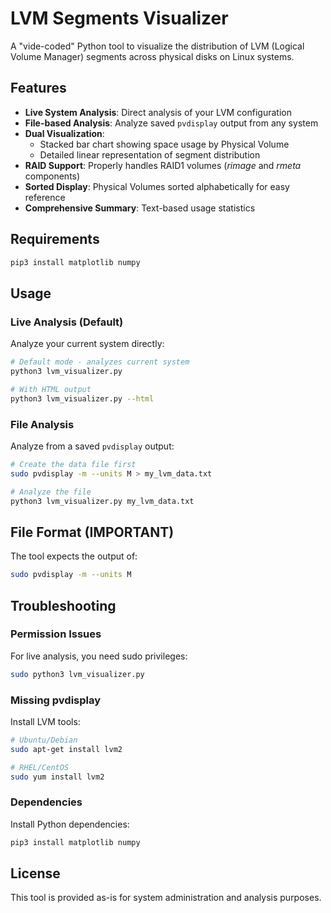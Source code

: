 # LVM Segments Visualizer

A "vide-coded" Python tool to visualize the distribution of LVM (Logical Volume Manager) segments across physical disks on Linux systems.

## Features

- **Live System Analysis**: Direct analysis of your LVM configuration
- **File-based Analysis**: Analyze saved `pvdisplay` output from any system
- **Dual Visualization**:
  - Stacked bar chart showing space usage by Physical Volume
  - Detailed linear representation of segment distribution
- **RAID Support**: Properly handles RAID1 volumes (_rimage_ and _rmeta_ components)
- **Sorted Display**: Physical Volumes sorted alphabetically for easy reference
- **Comprehensive Summary**: Text-based usage statistics

## Requirements

```bash
pip3 install matplotlib numpy
```

## Usage

### Live Analysis (Default)
Analyze your current system directly:
```bash
# Default mode - analyzes current system
python3 lvm_visualizer.py

# With HTML output
python3 lvm_visualizer.py --html
```

### File Analysis
Analyze from a saved `pvdisplay` output:
```bash
# Create the data file first
sudo pvdisplay -m --units M > my_lvm_data.txt

# Analyze the file
python3 lvm_visualizer.py my_lvm_data.txt
```

## File Format (IMPORTANT)

The tool expects the output of:
```bash
sudo pvdisplay -m --units M
```

## Troubleshooting

### Permission Issues
For live analysis, you need sudo privileges:
```bash
sudo python3 lvm_visualizer.py
```

### Missing pvdisplay
Install LVM tools:
```bash
# Ubuntu/Debian
sudo apt-get install lvm2

# RHEL/CentOS
sudo yum install lvm2
```

### Dependencies
Install Python dependencies:
```bash
pip3 install matplotlib numpy
```

## License

This tool is provided as-is for system administration and analysis purposes.
